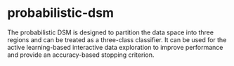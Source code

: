# probabilistic-dsm
The probabilistic DSM is designed to partition the data space into three regions and can be treated as a three-class classifier. It can be used for the active learning-based interactive data exploration to improve performance and provide an accuracy-based stopping criterion.
